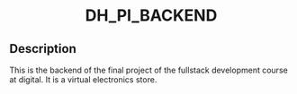 <h1 align="center">DH_PI_BACKEND</h1>
<h2>Description</h2>
<p>
This is the backend of the final project of the fullstack development course at digital. It is a virtual electronics store.
</p>
